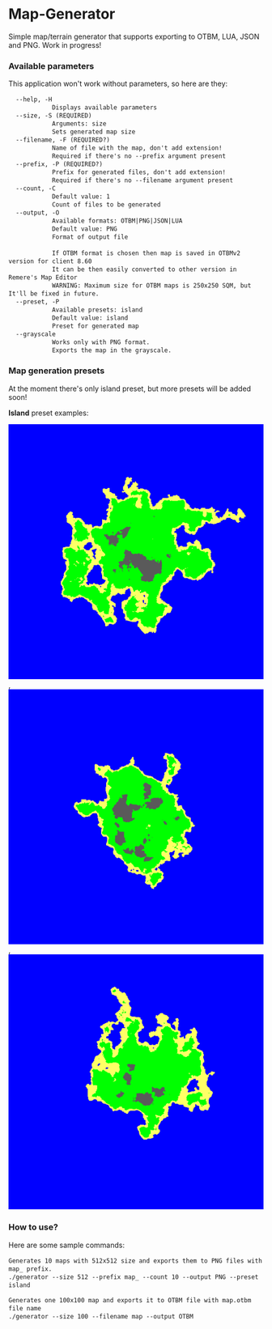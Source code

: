 Map-Generator
=============
Simple map/terrain generator that supports exporting to OTBM, LUA, JSON and PNG.
Work in progress!

### Available parameters
This application won't work without parameters, so here are they:
```
  --help, -H
            Displays available parameters
  --size, -S (REQUIRED)
            Arguments: size
            Sets generated map size
  --filename, -F (REQUIRED?)
            Name of file with the map, don't add extension!
            Required if there's no --prefix argument present
  --prefix, -P (REQUIRED?)
            Prefix for generated files, don't add extension!
            Required if there's no --filename argument present
  --count, -C
            Default value: 1
            Count of files to be generated
  --output, -O
            Available formats: OTBM|PNG|JSON|LUA
            Default value: PNG
            Format of output file

            If OTBM format is chosen then map is saved in OTBMv2 version for client 8.60
            It can be then easily converted to other version in Remere's Map Editor
            WARNING: Maximum size for OTBM maps is 250x250 SQM, but It'll be fixed in future.
  --preset, -P
            Available presets: island
            Default value: island
            Preset for generated map
  --grayscale
            Works only with PNG format.
            Exports the map in the grayscale.
```

### Map generation presets
At the moment there's only island preset, but more presets will be added soon!

**Island** preset examples:

![Island Preset Image](exphotos/map_0.png "Island Preset Image"),
![Island Preset Image](exphotos/map_1.png "Island Preset Image"),
![Island Preset Image](exphotos/map_2.png "Island Preset Image")

### How to use?
Here are some sample commands:
```
Generates 10 maps with 512x512 size and exports them to PNG files with map_ prefix.
./generator --size 512 --prefix map_ --count 10 --output PNG --preset island
```
```
Generates one 100x100 map and exports it to OTBM file with map.otbm file name
./generator --size 100 --filename map --output OTBM
```
